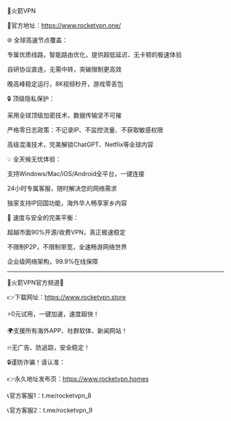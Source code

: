 🚀火箭VPN

🚀官方地址：https://www.rocketvpn.one/

🌐 全球高速节点覆盖：

专属优质线路，智能路由优化，提供超低延迟、无卡顿的极速体验

自研协议直连，无需中转，突破限制更高效

晚高峰稳定运行，8K视频秒开，游戏零丢包

🔒 顶级隐私保护：

采用全球顶级加密技术，数据传输坚不可摧

严格零日志政策：不记录IP、不监控流量、不获取敏感权限

高级混淆技术，完美解锁ChatGPT、Netflix等全球内容

💡 全天候无忧体验：

支持Windows/Mac/iOS/Android全平台，一键连接

24小时专属客服，随时解决您的网络需求

独家支持IP回国功能，海外华人畅享家乡内容

🚀 速度与安全的完美平衡：

超越市面90%开源/收费VPN，真正极速稳定

不限制P2P，不限制带宽，全速畅游网络世界

企业级网络架构，99.9%在线保障

--------------------------------------------
🚀火箭VPN官方频道🚀

👉下载网址：https://www.rocketvpn.store

⚡️0元试用，一键加速，速度超快！

🌍支援所有海外APP、社群软体、新闻网站！

🔥无广告、防追踪，安全稳定！

🔒谨防诈骗！请认准：

👉永久地址发布页：https://www.rocketvpn.homes

📞官方客服1：t.me/rocketvpn_8

📞官方客服2：t.me/rocketvpn_9

